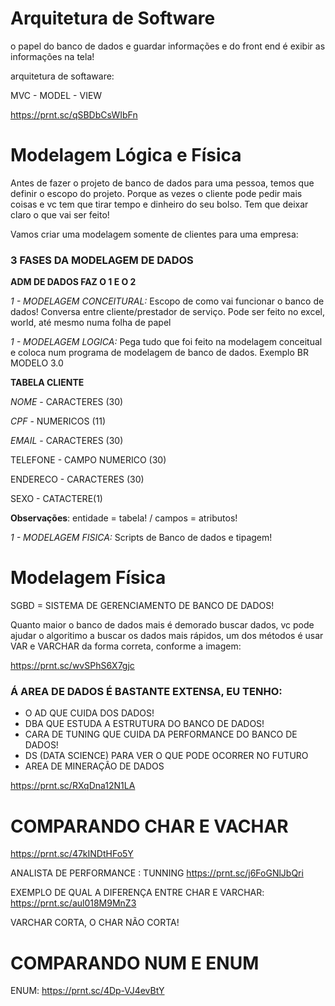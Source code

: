# Arquitetura de Software

o papel do banco de dados e guardar informações e do front end é exibir as informações na tela!

arquitetura de softaware:

MVC - MODEL - VIEW

https://prnt.sc/qSBDbCsWIbFn

# Modelagem Lógica e Física

Antes de fazer o projeto de banco de dados para uma pessoa, temos que definir o escopo do projeto. Porque as vezes o cliente pode pedir mais coisas e vc tem que tirar tempo e dinheiro do seu bolso. Tem que deixar claro o que vai ser feito! 

Vamos criar uma modelagem somente de clientes para uma empresa:

### 3 FASES DA MODELAGEM DE DADOS

**ADM DE DADOS FAZ O 1 E O 2**  

_1 - MODELAGEM CONCEITURAL:_ Escopo de como vai funcionar o banco de dados! Conversa entre cliente/prestador de serviço. Pode ser feito no excel, world, até mesmo numa folha de papel

_1 - MODELAGEM LOGICA:_
Pega tudo que foi feito na modelagem conceitual e coloca num programa de modelagem de banco de dados. Exemplo BR MODELO 3.0


**TABELA CLIENTE**

*NOME* - CARACTERES (30) 

*CPF* - NUMERICOS (11)

*EMAIL* - CARACTERES (30)

TELEFONE - CAMPO NUMERICO (30)

ENDERECO - CARACTERES   (30)

SEXO - CATACTERE(1)

**Observações**: entidade = tabela! / campos = atributos!

_1 - MODELAGEM FISICA:_
Scripts de Banco de dados e tipagem!

# Modelagem Física
SGBD = SISTEMA DE GERENCIAMENTO DE BANCO DE DADOS!

Quanto maior o banco de dados mais é demorado buscar dados, vc pode ajudar o algoritimo a buscar os dados mais rápidos, um dos métodos é usar VAR e VARCHAR da forma correta, conforme a imagem:

https://prnt.sc/wvSPhS6X7gjc

### Á AREA DE DADOS É BASTANTE EXTENSA, EU TENHO:

* O AD QUE CUIDA DOS DADOS! 
* DBA QUE ESTUDA A ESTRUTURA DO BANCO DE DADOS!
* CARA DE TUNING QUE CUIDA DA PERFORMANCE DO BANCO DE DADOS!
* DS (DATA SCIENCE) PARA VER O QUE PODE OCORRER NO FUTURO
* AREA DE MINERAÇÃO DE DADOS

https://prnt.sc/RXqDna12N1LA

# COMPARANDO CHAR E VACHAR

https://prnt.sc/47kINDtHFo5Y

ANALISTA DE PERFORMANCE : TUNNING
https://prnt.sc/j6FoGNlJbQri

EXEMPLO DE QUAL A DIFERENÇA ENTRE CHAR E VARCHAR: 
https://prnt.sc/aul018M9MnZ3

VARCHAR CORTA, O CHAR NÃO CORTA!

# COMPARANDO NUM E ENUM

ENUM: https://prnt.sc/4Dp-VJ4evBtY